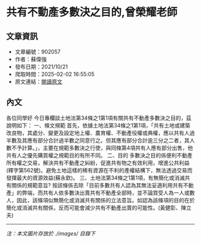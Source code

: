 # 共有不動產多數決之目的,曾榮耀老師

## 文章資訊
- 文章編號：902057
- 作者：蘇偉強
- 發布日期：2021/10/21
- 爬取時間：2025-02-02 16:55:05
- 原文連結：[閱讀原文](https://real-estate.get.com.tw/Columns/detail.aspx?no=902057)

## 內文
各位同學好
今日專欄談土地法第34條之1第1項有關共有不動產多數決之目的，茲說明如下：
一、條文規範
首先，依據土地法第34條之1第1項，「共有土地或建築改良物，其處分、變更及設定地上權、農育權、不動產役權或典權，應以共有人過半數及其應有部分合計過半數之同意行之。但其應有部分合計逾三分之二者，其人數不予計算。」，主要在規範多數決之行使，與同條第4項共有人應有部分出售，他共有人之優先購買權之規範目的有所不同。
二、目的
多數決之目的係便利不動產所有權之交易，解決共有不動產之糾紛，促進共有物之有效利用，增進公共利益(釋字第562號)。避免土地這樣的稀有資源在不利的產權結構下，無法透過交易而發揮最大的資源效益(蘇永欽)。
三、土地法第34條之1第1項，有無簡化或消滅共有關係的規範意旨?
按該條係去除「目前多數共有人認為其無法妥適利用共有不動產」的弊端，而共有人依多數決出賣共有不動產全部時，並不論買受人為一人或數人，因此，該條項似無簡化或消滅共有關係的立法意旨。如認為該條項的目的在於簡化或消滅共有關係，反而可能會減少共有不動產出賣的可能性。(黃健彰、陳立夫)

---
*注：本文圖片存放於 ./images/ 目錄下*
